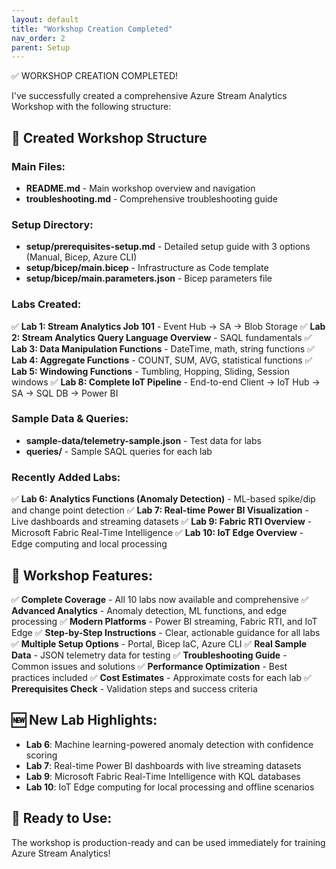 ```yaml
---
layout: default
title: "Workshop Creation Completed"
nav_order: 2
parent: Setup
---
```


✅ WORKSHOP CREATION COMPLETED! 

I've successfully created a comprehensive Azure Stream Analytics Workshop with the following structure:

## 📁 Created Workshop Structure

### Main Files:
- **README.md** - Main workshop overview and navigation
- **troubleshooting.md** - Comprehensive troubleshooting guide

### Setup Directory:
- **setup/prerequisites-setup.md** - Detailed setup guide with 3 options (Manual, Bicep, Azure CLI)
- **setup/bicep/main.bicep** - Infrastructure as Code template
- **setup/bicep/main.parameters.json** - Bicep parameters file

### Labs Created:
✅ **Lab 1: Stream Analytics Job 101** - Event Hub → SA → Blob Storage
✅ **Lab 2: Stream Analytics Query Language Overview** - SAQL fundamentals
✅ **Lab 3: Data Manipulation Functions** - DateTime, math, string functions
✅ **Lab 4: Aggregate Functions** - COUNT, SUM, AVG, statistical functions
✅ **Lab 5: Windowing Functions** - Tumbling, Hopping, Sliding, Session windows
✅ **Lab 8: Complete IoT Pipeline** - End-to-end Client → IoT Hub → SA → SQL DB → Power BI

### Sample Data & Queries:
- **sample-data/telemetry-sample.json** - Test data for labs
- **queries/** - Sample SAQL queries for each lab

### Recently Added Labs:
✅ **Lab 6: Analytics Functions (Anomaly Detection)** - ML-based spike/dip and change point detection
✅ **Lab 7: Real-time Power BI Visualization** - Live dashboards and streaming datasets
✅ **Lab 9: Fabric RTI Overview** - Microsoft Fabric Real-Time Intelligence
✅ **Lab 10: IoT Edge Overview** - Edge computing and local processing

## 🎯 Workshop Features:

✅ **Complete Coverage** - All 10 labs now available and comprehensive
✅ **Advanced Analytics** - Anomaly detection, ML functions, and edge processing
✅ **Modern Platforms** - Power BI streaming, Fabric RTI, and IoT Edge
✅ **Step-by-Step Instructions** - Clear, actionable guidance for all labs
✅ **Multiple Setup Options** - Portal, Bicep IaC, Azure CLI
✅ **Real Sample Data** - JSON telemetry data for testing
✅ **Troubleshooting Guide** - Common issues and solutions
✅ **Performance Optimization** - Best practices included
✅ **Cost Estimates** - Approximate costs for each lab
✅ **Prerequisites Check** - Validation steps and success criteria

## 🆕 New Lab Highlights:

- **Lab 6**: Machine learning-powered anomaly detection with confidence scoring
- **Lab 7**: Real-time Power BI dashboards with live streaming datasets
- **Lab 9**: Microsoft Fabric Real-Time Intelligence with KQL databases
- **Lab 10**: IoT Edge computing for local processing and offline scenarios

## 🚀 Ready to Use:
The workshop is production-ready and can be used immediately for training Azure Stream Analytics!
